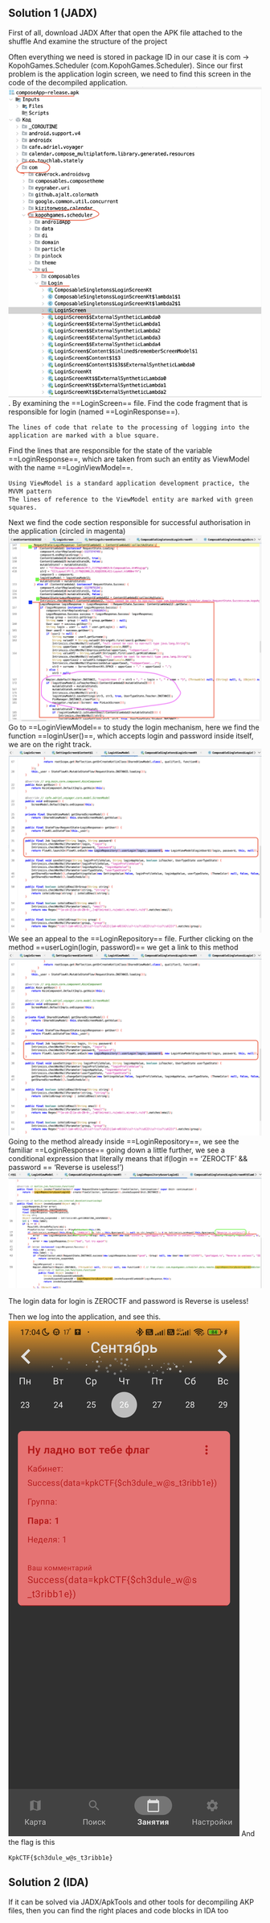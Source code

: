 ## Solution 1 (JADX)
First of all, download JADX 
After that open the APK file attached to the shuffle
And examine the structure of the project

Often everything we need is stored in package ID in our case it is com -> KopohGames.Scheduler (com.KopohGames.Scheduler).
Since our first problem is the application login screen, we need to find this screen in the code of the decompiled application.
![Assets/1.png](Assets/1.png).
By examining the ==LoginScreen== file.
Find the code fragment that is responsible for login (named ==LoginResponse==).

	The lines of code that relate to the processing of logging into the application are marked with a blue square.

Find the lines that are responsible for the state of the variable ==LoginResponse==, which are taken from such an entity as ViewModel with the name ==LoginViewModel==.

	Using ViewModel is a standard application development practice, the MVVM pattern 
	The lines of reference to the ViewModel entity are marked with green squares.

Next we find the code section responsible for successful authorisation in the application (circled in magenta) 
![Assets/2.png](Assets/2.png)
Go to ==LoginViewModel== to study the login mechanism, here we find the function ==loginUser()==, which accepts login and password inside itself, we are on the right track.
![Assets/3.png](Assets/3.png)
We see an appeal to the ==LoginRepository== file.
Further clicking on the method ==userLogin(login, password)== we get a link to this method
![Assets/3.png](Assets/3.png)
Going to the method already inside ==LoginRepository==, we see the familiar ==LoginResponse== going down a little further, we see a conditional expression that literally means that if(login == ‘ZEROCTF’ && password == ‘Reverse is useless!’)
![Assets/4.png](Assets/4.png)

The login data for login is ZEROCTF and password is Reverse is useless!

Then we log into the application, and see this.
![Assets/5.jpg|300](Assets/5.jpg)
And the flag is this 
```
KpkCTF{$ch3dule_w@s_t3ribb1e}
```

## Solution 2 (IDA)

If it can be solved via JADX/ApkTools and other tools for decompiling AKP files, then you can find the right places and code blocks in IDA too
